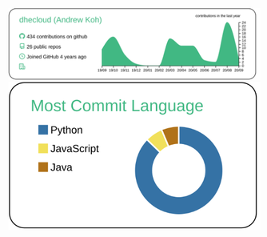 ![](https://raw.githubusercontent.com/dhecloud/dhecloud/master/profile-summary-card-output/vue/0-profile-details.svg)
![](https://raw.githubusercontent.com/dhecloud/dhecloud/master/profile-summary-card-output/vue/2-most-commit-language.svg)
